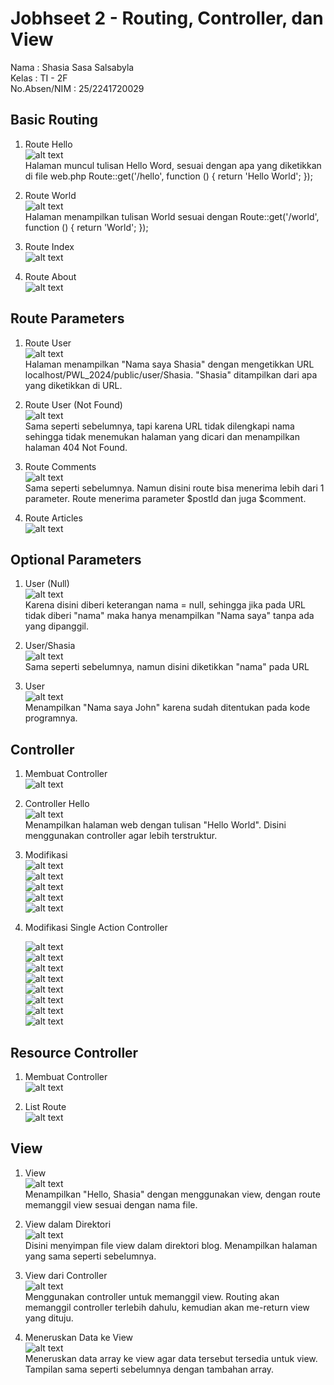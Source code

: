 # Jobhseet 2 - Routing, Controller, dan View

Nama : Shasia Sasa Salsabyla \
Kelas : TI - 2F \
No.Absen/NIM : 25/2241720029

## Basic Routing

1. Route Hello \
   ![alt text](gambar/1.png) \
    Halaman muncul tulisan Hello Word, sesuai dengan apa yang diketikkan di file web.php Route::get('/hello', function () { return 'Hello World'; });

2. Route World \
   ![alt text](gambar/2.png) \
   Halaman menampilkan tulisan World sesuai dengan Route::get('/world', function () { return 'World'; });

3. Route Index\
   ![alt text](gambar/3.png)

4. Route About \
   ![alt text](gambar/4.png)

## Route Parameters

1. Route User \
   ![alt text](gambar/5.png) \
   Halaman menampilkan "Nama saya Shasia" dengan mengetikkan URL localhost/PWL_2024/public/user/Shasia. "Shasia" ditampilkan dari apa yang diketikkan di URL.

2. Route User (Not Found) \
   ![alt text](gambar/6.png) \
   Sama seperti sebelumnya, tapi karena URL tidak dilengkapi nama sehingga tidak menemukan halaman yang dicari dan menampilkan halaman 404 Not Found.

3. Route Comments \
   ![alt text](gambar/7.png) \
   Sama seperti sebelumnya. Namun disini route bisa menerima lebih dari 1 parameter. Route menerima parameter $postId dan juga $comment.

4. Route Articles \
   ![alt text](gambar/8.png)

## Optional Parameters

1. User (Null) \
   ![alt text](gambar/9.png) \
   Karena disini diberi keterangan nama = null, sehingga jika pada URL tidak diberi "nama" maka hanya menampilkan "Nama saya" tanpa ada yang dipanggil.

2. User/Shasia \
   ![alt text](gambar/10.png) \
   Sama seperti sebelumnya, namun disini diketikkan "nama" pada URL

3. User \
   ![alt text](gambar/11.png) \
   Menampilkan "Nama saya John" karena sudah ditentukan pada kode programnya.

## Controller

1. Membuat Controller \
   ![alt text](gambar/12.png)

2. Controller Hello \
   ![alt text](gambar/13.png) \
   Menampilkan halaman web dengan tulisan "Hello World". Disini menggunakan controller agar lebih terstruktur.

3. Modifikasi \
   ![alt text](gambar/28.png) \
   ![alt text](gambar/29.png) \
   ![alt text](gambar/14.png) \
   ![alt text](gambar/15.png) \
   ![alt text](gambar/16.png)

4. Modifikasi Single Action Controller

    ![alt text](gambar/17.png) \
    ![alt text](gambar/18.png) \
    ![alt text](gambar/19.png) \
    ![alt text](gambar/30.png) \
    ![alt text](gambar/20.png) \
    ![alt text](gambar/31.png) \
    ![alt text](gambar/21.png) \
    ![alt text](gambar/32.png)

## Resource Controller

1. Membuat Controller \
   ![alt text](gambar/22.png)

2. List Route \
   ![alt text](gambar/23.png)

## View

1. View \
   ![alt text](gambar/24.png) \
   Menampilkan "Hello, Shasia" dengan menggunakan view, dengan route memanggil view sesuai dengan nama file.

2. View dalam Direktori \
   ![alt text](gambar/25.png) \
   Disini menyimpan file view dalam direktori blog. Menampilkan halaman yang sama seperti sebelumnya.

3. View dari Controller \
   ![alt text](gambar/26.png) \
   Menggunakan controller untuk memanggil view. Routing akan memanggil controller terlebih dahulu, kemudian akan me-return view yang dituju.

4. Meneruskan Data ke View \
   ![alt text](gambar/27.png) \
   Meneruskan data array ke view agar data tersebut tersedia untuk view. Tampilan sama seperti sebelumnya dengan tambahan array.
